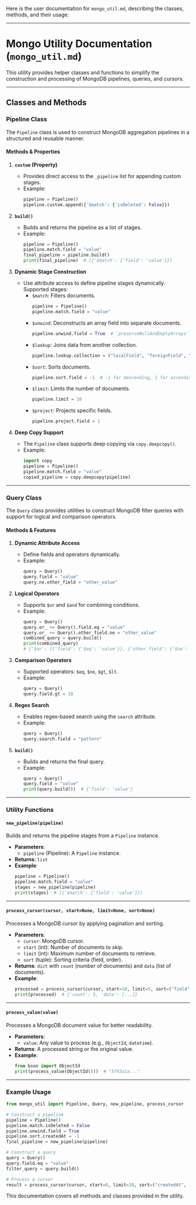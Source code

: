 Here is the user documentation for `mongo_util.md`, describing the classes, methods, and their usage:

---

# Mongo Utility Documentation (`mongo_util.md`)

This utility provides helper classes and functions to simplify the construction and processing of MongoDB pipelines, queries, and cursors.

---

## **Classes and Methods**

### **Pipeline Class**
The `Pipeline` class is used to construct MongoDB aggregation pipelines in a structured and reusable manner.

#### **Methods & Properties**
1. **`custom` (Property)**
   - Provides direct access to the `_pipeline` list for appending custom stages.
   - Example:
     ```python
     pipeline = Pipeline()
     pipeline.custom.append({'$match': {'isDeleted': False}})
     ```

2. **`build()`**
   - Builds and returns the pipeline as a list of stages.
   - Example:
     ```python
     pipeline = Pipeline()
     pipeline.match.field = "value"
     final_pipeline = pipeline.build()
     print(final_pipeline)  # [{'$match': {'field': 'value'}}]
     ```

3. **Dynamic Stage Construction**
   - Use attribute access to define pipeline stages dynamically. Supported stages:
     - `$match`: Filters documents.
       ```python
       pipeline = Pipeline()
       pipeline.match.field = "value"
       ```
     - `$unwind`: Deconstructs an array field into separate documents.
       ```python
       pipeline.unwind.field = True  # `preserveNullAndEmptyArrays` is set to True
       ```
     - `$lookup`: Joins data from another collection.
       ```python
       pipeline.lookup.collection = ("localField", "foreignField", "asField")
       ```
     - `$sort`: Sorts documents.
       ```python
       pipeline.sort.field = -1  # -1 for descending, 1 for ascending
       ```
     - `$limit`: Limits the number of documents.
       ```python
       pipeline.limit = 10
       ```
     - `$project`: Projects specific fields.
       ```python
       pipeline.project.field = 1
       ```

4. **Deep Copy Support**
   - The `Pipeline` class supports deep copying via `copy.deepcopy()`.
   - Example:
     ```python
     import copy
     pipeline = Pipeline()
     pipeline.match.field = "value"
     copied_pipeline = copy.deepcopy(pipeline)
     ```

---

### **Query Class**
The `Query` class provides utilities to construct MongoDB filter queries with support for logical and comparison operators.

#### **Methods & Features**
1. **Dynamic Attribute Access**
   - Define fields and operators dynamically.
   - Example:
     ```python
     query = Query()
     query.field = "value"
     query.ne.other_field = "other_value"
     ```

2. **Logical Operators**
   - Supports `$or` and `$and` for combining conditions.
   - Example:
     ```python
     query = Query()
     query.or_ += Query().field.eq = "value"
     query.or_ += Query().other_field.ne = "other_value"
     combined_query = query.build()
     print(combined_query)
     # {'$or': [{'field': {'$eq': 'value'}}, {'other_field': {'$ne': 'other_value'}}]}
     ```

3. **Comparison Operators**
   - Supported operators: `$eq`, `$ne`, `$gt`, `$lt`.
   - Example:
     ```python
     query = Query()
     query.field.gt = 10
     ```

4. **Regex Search**
   - Enables regex-based search using the `search` attribute.
   - Example:
     ```python
     query = Query()
     query.search.field = "pattern"
     ```

5. **`build()`**
   - Builds and returns the final query.
   - Example:
     ```python
     query = Query()
     query.field = "value"
     print(query.build())  # {'field': 'value'}
     ```

---

### **Utility Functions**

#### **`new_pipeline(pipeline)`**
Builds and returns the pipeline stages from a `Pipeline` instance.

- **Parameters**: 
  - `pipeline` (Pipeline): A `Pipeline` instance.
- **Returns**: `list`
- **Example**:
  ```python
  pipeline = Pipeline()
  pipeline.match.field = "value"
  stages = new_pipeline(pipeline)
  print(stages)  # [{'$match': {'field': 'value'}}]
  ```

---

#### **`process_cursor(cursor, start=None, limit=None, sort=None)`**
Processes a MongoDB cursor by applying pagination and sorting.

- **Parameters**:
  - `cursor`: MongoDB cursor.
  - `start` (int): Number of documents to skip.
  - `limit` (int): Maximum number of documents to retrieve.
  - `sort` (tuple): Sorting criteria (field, order).
- **Returns**: `dict` with `count` (number of documents) and `data` (list of documents).
- **Example**:
  ```python
  processed = process_cursor(cursor, start=10, limit=5, sort=("field", 1))
  print(processed)  # {'count': 5, 'data': [...]}
  ```

---

#### **`process_value(value)`**
Processes a MongoDB document value for better readability.

- **Parameters**:
  - `value`: Any value to process (e.g., `ObjectId`, `datetime`).
- **Returns**: A processed string or the original value.
- **Example**:
  ```python
  from bson import ObjectId
  print(process_value(ObjectId()))  # "5f43a1a..."
  ```

---

### Example Usage

```python
from mongo_util import Pipeline, Query, new_pipeline, process_cursor

# Construct a pipeline
pipeline = Pipeline()
pipeline.match.isDeleted = False
pipeline.unwind.field = True
pipeline.sort.createdAt = -1
final_pipeline = new_pipeline(pipeline)

# Construct a query
query = Query()
query.field.eq = "value"
filter_query = query.build()

# Process a cursor
result = process_cursor(cursor, start=0, limit=10, sort=("createdAt", -1))
```

This documentation covers all methods and classes provided in the utility.